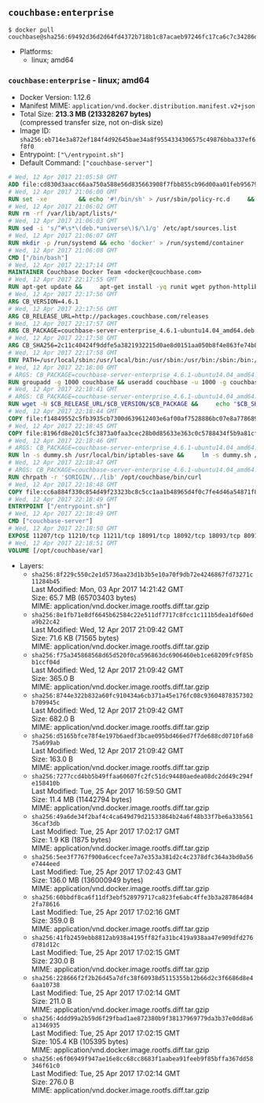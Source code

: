 ## `couchbase:enterprise`

```console
$ docker pull couchbase@sha256:69492d36d2d64fd4372b718b1c87acaeb97246fc17ca6c7c34286d52cd7fd7df
```

-	Platforms:
	-	linux; amd64

### `couchbase:enterprise` - linux; amd64

-	Docker Version: 1.12.6
-	Manifest MIME: `application/vnd.docker.distribution.manifest.v2+json`
-	Total Size: **213.3 MB (213328267 bytes)**  
	(compressed transfer size, not on-disk size)
-	Image ID: `sha256:eb714e3a872ef184f4d92645bae34a8f9554334306575c49876bba337ef6f8f0`
-	Entrypoint: `["\/entrypoint.sh"]`
-	Default Command: `["couchbase-server"]`

```dockerfile
# Wed, 12 Apr 2017 21:05:58 GMT
ADD file:cd830d3aacc66aa750a588e56d835663908f7fbb855cb96d00aa01feb9567948 in / 
# Wed, 12 Apr 2017 21:06:00 GMT
RUN set -xe 		&& echo '#!/bin/sh' > /usr/sbin/policy-rc.d 	&& echo 'exit 101' >> /usr/sbin/policy-rc.d 	&& chmod +x /usr/sbin/policy-rc.d 		&& dpkg-divert --local --rename --add /sbin/initctl 	&& cp -a /usr/sbin/policy-rc.d /sbin/initctl 	&& sed -i 's/^exit.*/exit 0/' /sbin/initctl 		&& echo 'force-unsafe-io' > /etc/dpkg/dpkg.cfg.d/docker-apt-speedup 		&& echo 'DPkg::Post-Invoke { "rm -f /var/cache/apt/archives/*.deb /var/cache/apt/archives/partial/*.deb /var/cache/apt/*.bin || true"; };' > /etc/apt/apt.conf.d/docker-clean 	&& echo 'APT::Update::Post-Invoke { "rm -f /var/cache/apt/archives/*.deb /var/cache/apt/archives/partial/*.deb /var/cache/apt/*.bin || true"; };' >> /etc/apt/apt.conf.d/docker-clean 	&& echo 'Dir::Cache::pkgcache ""; Dir::Cache::srcpkgcache "";' >> /etc/apt/apt.conf.d/docker-clean 		&& echo 'Acquire::Languages "none";' > /etc/apt/apt.conf.d/docker-no-languages 		&& echo 'Acquire::GzipIndexes "true"; Acquire::CompressionTypes::Order:: "gz";' > /etc/apt/apt.conf.d/docker-gzip-indexes 		&& echo 'Apt::AutoRemove::SuggestsImportant "false";' > /etc/apt/apt.conf.d/docker-autoremove-suggests
# Wed, 12 Apr 2017 21:06:02 GMT
RUN rm -rf /var/lib/apt/lists/*
# Wed, 12 Apr 2017 21:06:03 GMT
RUN sed -i 's/^#\s*\(deb.*universe\)$/\1/g' /etc/apt/sources.list
# Wed, 12 Apr 2017 21:06:07 GMT
RUN mkdir -p /run/systemd && echo 'docker' > /run/systemd/container
# Wed, 12 Apr 2017 21:06:08 GMT
CMD ["/bin/bash"]
# Wed, 12 Apr 2017 22:17:14 GMT
MAINTAINER Couchbase Docker Team <docker@couchbase.com>
# Wed, 12 Apr 2017 22:17:55 GMT
RUN apt-get update &&     apt-get install -yq runit wget python-httplib2 chrpath     lsof lshw sysstat net-tools numactl  &&     apt-get autoremove && apt-get clean &&     rm -rf /var/lib/apt/lists/* /tmp/* /var/tmp/*
# Wed, 12 Apr 2017 22:17:56 GMT
ARG CB_VERSION=4.6.1
# Wed, 12 Apr 2017 22:17:56 GMT
ARG CB_RELEASE_URL=http://packages.couchbase.com/releases
# Wed, 12 Apr 2017 22:17:57 GMT
ARG CB_PACKAGE=couchbase-server-enterprise_4.6.1-ubuntu14.04_amd64.deb
# Wed, 12 Apr 2017 22:17:58 GMT
ARG CB_SHA256=2c11c40424f9ddfe5a3821932215d0ae8d0151aa050b8f4e863fe74b88b988bf
# Wed, 12 Apr 2017 22:17:58 GMT
ENV PATH=/usr/local/sbin:/usr/local/bin:/usr/sbin:/usr/bin:/sbin:/bin:/opt/couchbase/bin:/opt/couchbase/bin/tools:/opt/couchbase/bin/install
# Wed, 12 Apr 2017 22:18:00 GMT
# ARGS: CB_PACKAGE=couchbase-server-enterprise_4.6.1-ubuntu14.04_amd64.deb CB_RELEASE_URL=http://packages.couchbase.com/releases CB_SHA256=2c11c40424f9ddfe5a3821932215d0ae8d0151aa050b8f4e863fe74b88b988bf CB_VERSION=4.6.1
RUN groupadd -g 1000 couchbase && useradd couchbase -u 1000 -g couchbase -M
# Wed, 12 Apr 2017 22:18:41 GMT
# ARGS: CB_PACKAGE=couchbase-server-enterprise_4.6.1-ubuntu14.04_amd64.deb CB_RELEASE_URL=http://packages.couchbase.com/releases CB_SHA256=2c11c40424f9ddfe5a3821932215d0ae8d0151aa050b8f4e863fe74b88b988bf CB_VERSION=4.6.1
RUN wget -N $CB_RELEASE_URL/$CB_VERSION/$CB_PACKAGE &&     echo "$CB_SHA256  $CB_PACKAGE" | sha256sum -c - &&     dpkg -i ./$CB_PACKAGE && rm -f ./$CB_PACKAGE
# Wed, 12 Apr 2017 22:18:44 GMT
COPY file:f14849552c5fb3935cb7300d639612403e6af00af7528886bc07e8a778689a7e in /etc/service/couchbase-server/run 
# Wed, 12 Apr 2017 22:18:45 GMT
COPY file:8196fd8e201c5fc3873a0faa3cec28b0d85633e363c0c5788434f5b9a81cfa5b in /usr/local/bin/ 
# Wed, 12 Apr 2017 22:18:46 GMT
# ARGS: CB_PACKAGE=couchbase-server-enterprise_4.6.1-ubuntu14.04_amd64.deb CB_RELEASE_URL=http://packages.couchbase.com/releases CB_SHA256=2c11c40424f9ddfe5a3821932215d0ae8d0151aa050b8f4e863fe74b88b988bf CB_VERSION=4.6.1
RUN ln -s dummy.sh /usr/local/bin/iptables-save &&     ln -s dummy.sh /usr/local/bin/lvdisplay &&     ln -s dummy.sh /usr/local/bin/vgdisplay &&     ln -s dummy.sh /usr/local/bin/pvdisplay
# Wed, 12 Apr 2017 22:18:47 GMT
# ARGS: CB_PACKAGE=couchbase-server-enterprise_4.6.1-ubuntu14.04_amd64.deb CB_RELEASE_URL=http://packages.couchbase.com/releases CB_SHA256=2c11c40424f9ddfe5a3821932215d0ae8d0151aa050b8f4e863fe74b88b988bf CB_VERSION=4.6.1
RUN chrpath -r '$ORIGIN/../lib' /opt/couchbase/bin/curl
# Wed, 12 Apr 2017 22:18:48 GMT
COPY file:cc6a884f330c854d49f23323bc8c5cc1aa1b48965d4f0c7fe4d46a54871f866f in / 
# Wed, 12 Apr 2017 22:18:49 GMT
ENTRYPOINT ["/entrypoint.sh"]
# Wed, 12 Apr 2017 22:18:49 GMT
CMD ["couchbase-server"]
# Wed, 12 Apr 2017 22:18:50 GMT
EXPOSE 11207/tcp 11210/tcp 11211/tcp 18091/tcp 18092/tcp 18093/tcp 8091/tcp 8092/tcp 8093/tcp 8094/tcp
# Wed, 12 Apr 2017 22:18:51 GMT
VOLUME [/opt/couchbase/var]
```

-	Layers:
	-	`sha256:8f229c550c2e1d5736aa23d1b3b5e10a70f9db72e4246867fd73271c11284b45`  
		Last Modified: Mon, 03 Apr 2017 14:21:42 GMT  
		Size: 65.7 MB (65703403 bytes)  
		MIME: application/vnd.docker.image.rootfs.diff.tar.gzip
	-	`sha256:8e1fb71e8df6645b62584c22e511df7717c8fcc1c111b5dea1df60eda9b22c42`  
		Last Modified: Wed, 12 Apr 2017 21:09:42 GMT  
		Size: 71.6 KB (71565 bytes)  
		MIME: application/vnd.docker.image.rootfs.diff.tar.gzip
	-	`sha256:f75a345868568d65d520f0ca596863dc6906460eb1ce68209fc9f85bb1ccf04d`  
		Last Modified: Wed, 12 Apr 2017 21:09:42 GMT  
		Size: 365.0 B  
		MIME: application/vnd.docker.image.rootfs.diff.tar.gzip
	-	`sha256:8744e322b832a60fc910434a6cb371a45e176fc08c93604878357302b709945c`  
		Last Modified: Wed, 12 Apr 2017 21:09:42 GMT  
		Size: 682.0 B  
		MIME: application/vnd.docker.image.rootfs.diff.tar.gzip
	-	`sha256:d5165bfce78f4e197b6aedf3bcae095bd466ed7f7de688cd0710fa6875a699ab`  
		Last Modified: Wed, 12 Apr 2017 21:09:42 GMT  
		Size: 163.0 B  
		MIME: application/vnd.docker.image.rootfs.diff.tar.gzip
	-	`sha256:7277ccd4bb5b49ffaa60607fc2fc51dc94480aedea08dc2dd49c294fe158410b`  
		Last Modified: Tue, 25 Apr 2017 16:59:50 GMT  
		Size: 11.4 MB (11442794 bytes)  
		MIME: application/vnd.docker.image.rootfs.diff.tar.gzip
	-	`sha256:49a6de34f2baf4c4ca649d79d21533864b24a6f48b33f7be6a33b56136caf3db`  
		Last Modified: Tue, 25 Apr 2017 17:02:17 GMT  
		Size: 1.9 KB (1875 bytes)  
		MIME: application/vnd.docker.image.rootfs.diff.tar.gzip
	-	`sha256:5ee3f7767f900a6cecfcee7a7e353a381d2c4c2378dfc364a3bd0a56e7444eed`  
		Last Modified: Tue, 25 Apr 2017 17:02:43 GMT  
		Size: 136.0 MB (136000949 bytes)  
		MIME: application/vnd.docker.image.rootfs.diff.tar.gzip
	-	`sha256:60bbdf8ca6f11df3ebf528979717ca823fe6abc4ffe3b3a287864d842fa78616`  
		Last Modified: Tue, 25 Apr 2017 17:02:16 GMT  
		Size: 359.0 B  
		MIME: application/vnd.docker.image.rootfs.diff.tar.gzip
	-	`sha256:41fb2459ebb8812ab938a4195ff82fa31bc419a938aa47e909dfd276d781d12c`  
		Last Modified: Tue, 25 Apr 2017 17:02:15 GMT  
		Size: 230.0 B  
		MIME: application/vnd.docker.image.rootfs.diff.tar.gzip
	-	`sha256:228666f2f2b26d45a7dfc38f60938d5115355b12b66d2c3f6686d8e46aa10738`  
		Last Modified: Tue, 25 Apr 2017 17:02:14 GMT  
		Size: 211.0 B  
		MIME: application/vnd.docker.image.rootfs.diff.tar.gzip
	-	`sha256:4ddd99a2b59d6f29fbad1ae872380b9f38137969779da3b37e0dd8a6a1346935`  
		Last Modified: Tue, 25 Apr 2017 17:02:15 GMT  
		Size: 105.4 KB (105395 bytes)  
		MIME: application/vnd.docker.image.rootfs.diff.tar.gzip
	-	`sha256:e6f06949f947ae16e8cc68cc8683f1aabea91feeb9f85bffa367dd58346f61c0`  
		Last Modified: Tue, 25 Apr 2017 17:02:14 GMT  
		Size: 276.0 B  
		MIME: application/vnd.docker.image.rootfs.diff.tar.gzip

